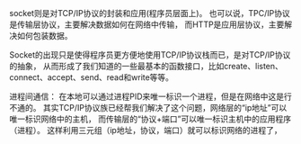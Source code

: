 socket则是对TCP/IP协议的封装和应用(程序员层面上)。
也可以说，TPC/IP协议是传输层协议，主要解决数据如何在网络中传输， 而HTTP是应用层协议，主要解决如何包装数据。

Socket的出现只是使得程序员更方便地使用TCP/IP协议栈而已，是对TCP/IP协议的抽象，
从而形成了我们知道的一些最基本的函数接口，比如create、listen、connect、accept、send、read和write等等。

进程间通信：
在本地可以通过进程PID来唯一标识一个进程，但是在网络中这是行不通的。
其实TCP/IP协议族已经帮我们解决了这个问题，网络层的“ip地址”可以唯一标识网络中的主机，
而传输层的“协议+端口”可以唯一标识主机中的应用程序（进程）。
这样利用三元组（ip地址，协议，端口）就可以标识网络的进程了，